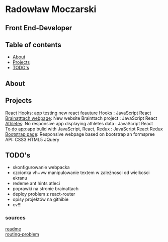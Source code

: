 # Radowław Moczarski
## Front End-Developer

## Table of contents
- [About](#About)
- [Projects](#Projects)
- [TODO's](#TODO's)
## About 

## Projects

[React Hooks](https://github.com/radeth/react-hooks): app testing new react feauture Hooks : JavaScript React</br>
[Brainatttach webpage](https://github.com/radeth/brainattach-v2): New website Brainttach project : JavaScript React</br>
[Athletes](https://github.com/radeth/athletes): No responsive app displaying athletes data : JavaScript React </br>
[To do app](https://github.com/radeth/to-do-list):app bulid with JavaScript, React, Redux : JavaScript React Redux </br>
[Bootstrap page](https://github.com/radeth/bootstrap-page): Responsive webpage based on bootstrap an formspree API: CSS3 HTML5 JQuery</br>
## TODO's
- skonfigurowanie webpacka
- czcionka vh+vw manipulowanie textem w zależnosci od wielkości ekranu
- redeme ant hints atleci
- poprawki na stronie brainattach
- deploy problem z react-router
- opisy projektów na githibie
- cv!!!
### sources

[readme](https://www.flynerd.pl/2018/06/jak-napisac-dobre-readme-projektu-na-githubie.html?fbclid=IwAR3KRM35CvWppCV54lOlproiWO3x3GA_RNRXm1_-nufLAZVOMOyGHdsry6Y)</br>
[routing-problem](https://medium.com/@Dragonza/react-router-problem-with-gh-pages-c93a5e243819)



